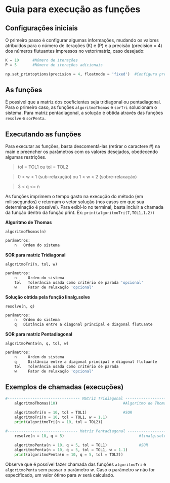 # Guia para execução as funções

## Configurações iniciais
O primeiro passo é configurar algumas informações, mudando os valores atribuídos para o número de iterações (K) e (P) e a precisão (precision = 4) dos números flutuantes impressos no vetor/matriz, caso desejado:

```Python
K = 10      #Número de iterações
P = 5       #Número de iterações adicionais

np.set_printoptions(precision = 4, floatmode = 'fixed')  #Configura precisão de 4 dígitos na impressão dos vetores e matrizes
``` 
## As funções

É possivel que a matriz dos coeficientes seja tridiagonal ou pentadiagonal. Para o primeiro caso, as funções `algoritmoThomas` e `sorTri` solucionam o sistema. Para matriz pentadiagonal, a solução é obtida através das funções `resolve` e `sorPenta`.

## Executando as funções

Para executar as funções, basta descomentá-las (retirar o caractere #) na main e preencher os parâmetros com os valores desejados, obedecendo algumas restrições.

>tol = TOL1 ou tol = TOL2

>0 < w < 1 (sub-relaxação) ou 1 < w < 2 (sobre-relaxação)

>3 < q <= n

As funções imprimem o tempo gasto na execução do método (em milissegundos) e retornam o vetor solução (nos casos em que sua determinação é possível). Para exibí-lo no terminal, basta incluir a chamada da função dentro da função print. Ex: `print(algoritmoTri(7,TOL1,1.2))`


**Algoritmo de Thomas**

`algoritmoThomas(n)` 
```Python
parâmetros: 
    n   Ordem do sistema
```

**SOR para matriz Tridiagonal**

`algoritmoTri(n, tol, w)`
```Python
parâmetros: 
    n     Ordem do sistema
    tol   Tolerância usada como critério de parada 'opcional'
    w     Fator de relaxação 'opcional'
```

**Solução obtida pela função linalg.solve**

`resolve(n, q)`
```Python
parâmetros: 
    n   Ordem do sistema      
    q   Distância entre a diagonal principal e diagonal flutuante
```            

**SOR para matriz Pentadiagonal**

`algoritmoPenta(n, q, tol, w)`
```Python
parâmetros:
    n     Ordem do sistema 
    q     Distância entre a diagonal principal e diagonal flutuante
    tol   Tolerância usada como critério de parada
    w     Fator de relaxação 'opcional'
```

## Exemplos de chamadas (execuções)

```Python
#-------------------------------- Matriz Tridiagonal --------------------------------#
    algoritmoThomas(10)                             #Algoritmo de Thomas

    algoritmoTri(n = 10, tol = TOL1)                #SOR
    algoritmoTri(n = 10, tol = TOL1, w = 1.1)    
    print(algoritmoTri(n = 10, tol = TOL2)) 

#------------------------------- Matriz Pentadiagonal -------------------------------#
    resolve(n = 10, q = 5)                                 #linalg.solve
              
    algoritmoPenta(n = 10, q = 5, tol = TOL1)              #SOR
    algoritmoPenta(n = 10, q = 5, tol = TOL1, w = 1.1)
    print(algoritmoPenta(n = 10, q = 5, tol = TOL2))
```

Observe que é possível fazer chamada das funções `algoritmoTri` e `algoritmoPenta` sem passar o parâmetro *w*. Caso o parâmetro *w* não for especificado, um valor ótimo para *w* será calculado.